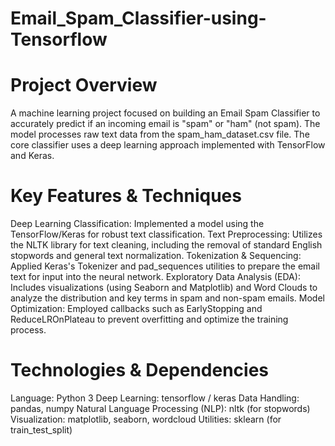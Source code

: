 # Email_Spam_Classifier-using-Tensorflow

# Project Overview
A machine learning project focused on building an Email Spam Classifier to accurately predict if an incoming email is "spam" or "ham" (not spam).
The model processes raw text data from the spam_ham_dataset.csv file.
The core classifier uses a deep learning approach implemented with TensorFlow and Keras.

# Key Features & Techniques
Deep Learning Classification: Implemented a model using the TensorFlow/Keras for robust text classification.
Text Preprocessing: Utilizes the NLTK library for text cleaning, including the removal of standard English stopwords and general text normalization.
Tokenization & Sequencing: Applied Keras's Tokenizer and pad_sequences utilities to prepare the email text for input into the neural network.
Exploratory Data Analysis (EDA): Includes visualizations (using Seaborn and Matplotlib) and Word Clouds to analyze the distribution and key terms in spam and non-spam emails.
Model Optimization: Employed callbacks such as EarlyStopping and ReduceLROnPlateau to prevent overfitting and optimize the training process.

# Technologies & Dependencies
Language: Python 3
Deep Learning: tensorflow / keras
Data Handling: pandas, numpy
Natural Language Processing (NLP): nltk (for stopwords)
Visualization: matplotlib, seaborn, wordcloud
Utilities: sklearn (for train_test_split)
